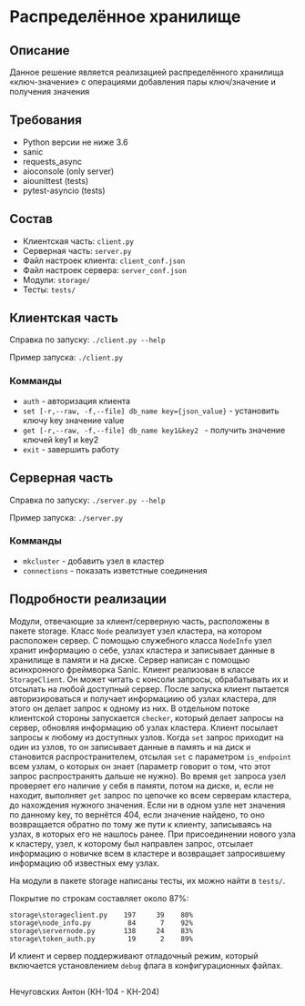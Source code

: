 # Распределённое хранилище

## Описание
Данное решение является реализацией распределённого хранилища «ключ-значение»
с операциями добавления пары ключ/значение и получения значения


## Требования
* Python версии не ниже 3.6
* sanic
* requests_async
* aioconsole (only server)
* aiounittest (tests)
* pytest-asyncio (tests)


## Состав
* Клиентская часть: `client.py`
* Серверная часть: `server.py`
* Файл настроек клиента: `client_conf.json`
* Файл настроек сервера: `server_conf.json`
* Модули: `storage/`
* Тесты: `tests/`


## Клиентская часть
Справка по запуску: `./client.py --help`

Пример запуска: `./client.py`

### Комманды
* `auth` - авторизация клиента
* `set [-r,--raw, -f,--file] db_name key={json_value}` - установить ключу key значение value
* `get [-r,--raw, -f,--file] db_name key1&key2 ` - получить значение ключей key1 и key2
* `exit` - завершить работу

## Серверная часть
Справка по запуску: `./server.py --help`

Пример запуска: `./server.py`

### Комманды
* `mkcluster` - добавить узел в кластер
* `connections` - показать изветстные соединения


## Подробности реализации
Модули, отвечающие за клиент/серверную часть, расположены в пакете storage.
Класс `Node` реализует узел кластера, на котором расположен сервер. 
С помощью служебного класса `NodeInfo` узел хранит информацию о себе, узлах кластера и
записывает данные в хранилище в памяти и на диске. Сервер написан с помощью 
асинхронного фреймворка Sanic. Клиент реализован в классе `StorageClient`.
Он может читать с консоли запросы, обрабатывать их и отсылать на любой доступный сервер. 
После запуска клиент пытается авторизироваться
и получает информациию об узлах кластера, для этого он делает запрос к одному из них. 
В отдельном потоке клиентской стороны запускается `checker`, который делает запросы на сервер, 
обновляя информацию об узлах кластера. Клиент посылает запросы к любому из доступных узлов. 
Когда `set` запрос приходит на один из узлов, то он записывает данные в память и на диск и 
становится распространителем, отсылая `set` с параметром `is_endpoint` всем узлам, о которых он знает 
(параметр говорит о том, что этот запрос распространять дальше не нужно). Во время `get` запроса
узел проверяет его наличие у себя в памяти, потом на диске, и, если не находит, 
выполняет `get` запрос по цепочке ко всем серверам кластера, до нахождения нужного значения. 
Если ни в одном узле нет значения по данному key, то вернётся 404, если значение найдено, 
то оно возвращается обратно по тому же пути к клиенту, записываясь на узлах, в которых его не нашлось ранее.
При присоединении нового узла к кластеру, узел, к которому был направлен запрос, 
отсылает информацию о новичке всем в кластере и возвращает запросившему информацию об известных ему узлах.

На модули в пакете storage написаны тесты, их можно найти в `tests/`.

Покрытие по строкам составляет около 87%:

    storage\storageclient.py    197     39    80%
    storage\node_info.py         84      7    92% 
    storage\servernode.py       138     24    83%
    storage\token_auth.py        19      2    89%

И клиент и сервер поддерживают отладочный режим, 
который включается установлением `debug` флага в конфигурационных файлах.

## 
Нечуговских Антон (КН-104 - КН-204)
